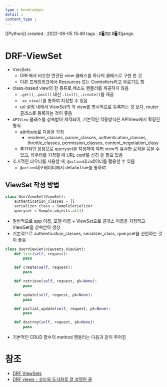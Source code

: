 ```yaml
---
type : knowledges
detail : 
content_type :
---
```


[[Python]]
created : 2022-06-05 15:49
tags : #🖥️/⌨️  #🖥️/Django 

# DRF-ViewSet
- ViesSets
	- DRF에서 비슷한 연관된 view 클래스를 하나의 클래스로 구현 한 것
	- 다른 프레임워크에서 Resources 또는 Controllers라고 부르기도 함
- class-based view의 한 종류로,메소드 핸들러를 제공하지 않음
	- `.get()`, `.post()` 대신 `.list()`, `.create()`를 제공
	- `.as_view()`를 통하여 지정할 수 있음
	- url 설정 내에서 ViewSet의 각 view를 명시적으로 등록하는 것 보다, router 클래스로 등록하는 것이 좋음
- `APIView` 클래스를 상속받아 제작되어, 기본적인 작동방식은 APIView에서 확장된 형식
	- attribute로 다음을 가짐
		- renderer_classes, parser_classes, authentication_classes, throttle_classes, permission_classes, content_negotiation_class
	- 추가적인 장점으로 queryset을 지정하여 여러 view의 유사한 로직을 묶을 수 있고, 라우터를 지정할 때 URL conf를 신경 쓸 필요 없음 
- 추가적인 라우터를 사용할 때, `@action`데코레이터를 활용할 수 있음
	- `@action`데코레이터에서 detail=True를 통하여 

## ViewSet 작성 방법
```python
class UserViewSet(ViewSet):
    authentication_classes = []
    serializer_class = SampleSerializer
    queryset = Sample.objects.all()
```
- 일반적으로 app 이름, 모델 이름 + ViewSet으로 클래스 이름을 지정하고 ViewSet을 상속받아 생성
- 기본적으로 authentication_classes, serializer_class, queryset을 선언하는 것이 좋음

```Python
class UserViewSet(viewsets.ViewSet):
    def list(self, request):
        pass

    def create(self, request):
        pass

    def retrieve(self, request, pk=None):
        pass

    def update(self, request, pk=None):
        pass

    def partial_update(self, request, pk=None):
        pass

    def destroy(self, request, pk=None):
        pass
```
- 기본적인 CRUD 함수의 method 핸들러는 다음과 같이 주어짐

# 참조
- [DRF ViewSets](https://www.django-rest-framework.org/api-guide/viewsets/)
- [DRF views - 코드와 도식화로 잘 설명된 클](https://sss20-02.tistory.com/66)
